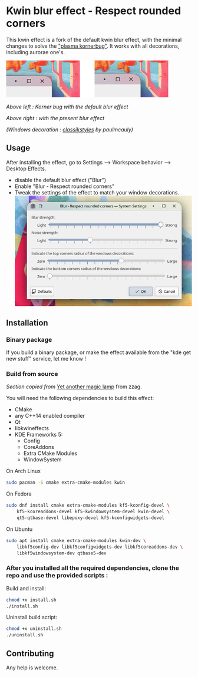 # Kwin blur effect - Respect rounded corners


This kwin effect is a fork of the default kwin blur effect, with the minimal changes
to solve the ["plasma kornerbug"](https://bugs.kde.org/show_bug.cgi?id=395725).
It works with all decorations, including aurorae one's.


![Screenshot](doc/demo.png)

*Above left : Korner bug with the default blur effect*

*Above right : with the present blur effect*
 
*(Windows decoration :  [classikstyles](https://github.com/paulmcauley/classikstyles) by paulmcauly)*

## Usage

After installing the effect, go to Settings --> Workspace behavior --> Desktop Effects.

- disable the default blur effect ("Blur")
- Enable "Blur - Respect rounded corners"
- Tweak the settings of the effect to match your window decorations.
![Settings](doc/settings.png)



## Installation

### Binary package

If you build a binary package, or make the effect available from the "kde get new stuff" service, let me know ! 

### Build from source

*Section copied from* [Yet another magic lamp](https://github.com/zzag/kwin-effects-yet-another-magic-lamp) from zzag.

You will need the following dependencies to build this effect:
* CMake
* any C++14 enabled compiler
* Qt
* libkwineffects
* KDE Frameworks 5:
    - Config
    - CoreAddons
    - Extra CMake Modules
    - WindowSystem

On Arch Linux

```sh
sudo pacman -S cmake extra-cmake-modules kwin
```

On Fedora

```sh
sudo dnf install cmake extra-cmake-modules kf5-kconfig-devel \
    kf5-kcoreaddons-devel kf5-kwindowsystem-devel kwin-devel \
    qt5-qtbase-devel libepoxy-devel kf5-kconfigwidgets-devel
```

On Ubuntu

```sh
sudo apt install cmake extra-cmake-modules kwin-dev \
    libkf5config-dev libkf5configwidgets-dev libkf5coreaddons-dev \
    libkf5windowsystem-dev qtbase5-dev
```

### After you installed all the required dependencies, clone the repo and use the provided scripts :


Build and install:

```sh
chmod +x install.sh
./install.sh
```
Uninstall build script:

```sh
chmod +x uninstall.sh
./uninstall.sh
```


## Contributing

Any help is welcome.
